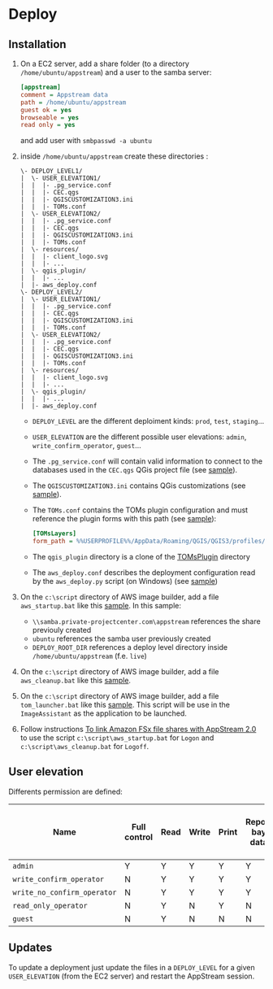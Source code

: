 # Deploy

## Installation

1. On a EC2 server, add a share folder (to a directory `/home/ubuntu/appstream`) and a user to the samba server:

   ```ini
   [appstream]
   comment = Appstream data
   path = /home/ubuntu/appstream
   guest ok = yes
   browseable = yes
   read only = yes
   ```

   and add user with `smbpasswd -a ubuntu`

1. inside `/home/ubuntu/appstream` create these directories :

   ```raw
   \- DEPLOY_LEVEL1/
   |  \- USER_ELEVATION1/
   |  |  |- .pg_service.conf
   |  |  |- CEC.qgs
   |  |  |- QGISCUSTOMIZATION3.ini
   |  |  |- TOMs.conf
   |  \- USER_ELEVATION2/
   |  |  |- .pg_service.conf
   |  |  |- CEC.qgs
   |  |  |- QGISCUSTOMIZATION3.ini
   |  |  |- TOMs.conf
   |  \- resources/
   |  |  |- client_logo.svg
   |  |  |- ...
   |  \- qgis_plugin/
   |  |  |- ...
   |  |- aws_deploy.conf
   \- DEPLOY_LEVEL2/
   |  \- USER_ELEVATION1/
   |  |  |- .pg_service.conf
   |  |  |- CEC.qgs
   |  |  |- QGISCUSTOMIZATION3.ini
   |  |  |- TOMs.conf
   |  \- USER_ELEVATION2/
   |  |  |- .pg_service.conf
   |  |  |- CEC.qgs
   |  |  |- QGISCUSTOMIZATION3.ini
   |  |  |- TOMs.conf
   |  \- resources/
   |  |  |- client_logo.svg
   |  |  |- ...
   |  \- qgis_plugin/
   |  |  |- ...
   |  |- aws_deploy.conf
   ```

   * `DEPLOY_LEVEL` are the different deploiment kinds: `prod`, `test`, `staging`...
   * `USER_ELEVATION` are the different possible user elevations: `admin`, `write_confirm_operator`, `guest`...

   * The `.pg_service.conf` will contain valid information to connect to the databases used in the `CEC.qgs` QGis project file  (see [sample](pg_service.sample.conf)).
   * The `QGISCUSTOMIZATION3.ini` contains QGis customizations (see [sample](QGISCUSTOMIZATION3.sample.ini)).
   * The `TOMs.conf` contains the TOMs plugin configuration and must reference the plugin forms with this path (see [sample](TOMs.sample.conf)):

     ```ini
     [TOMsLayers]
     form_path = %%USERPROFILE%%/AppData/Roaming/QGIS/QGIS3/profiles/default/python/plugins/TOMsPlugin/ui
     ```

   * The `qgis_plugin` directory is a clone of the [TOMsPlugin](https://github.com/ProjectCentreLimited/TOMs.git) directory
   * The `aws_deploy.conf` describes the deployment configuration read by the `aws_deploy.py` script (on Windows) (see [sample](aws_deploy.windows-sample.conf))

1. On the `c:\script` directory of AWS image builder, add a file `aws_startup.bat` like this [sample](aws_startup.sample.bat). In this sample:

   * `\\samba.private-projectcenter.com\appstream` references the share previouly created
   * `ubuntu` references the samba user previously created
   * `DEPLOY_ROOT_DIR` references a deploy level directory inside `/home/ubuntu/appstream` (f.e. `live`)

1. On the `c:\script` directory of AWS image builder, add a file `aws_cleanup.bat` like this [sample](aws_cleanup.sample.bat).

1. On the `c:\script` directory of AWS image builder, add a file `tom_launcher.bat` like this [sample](tom_launcher.sample.bat).
   This script will be use in the `ImageAssistant` as the application to be launched.

1. Follow instructions [To link Amazon FSx file shares with AppStream 2.0](https://aws.amazon.com/fr/blogs/desktop-and-application-streaming/using-amazon-fsx-with-amazon-appstream-2-0/)
   to use the script `c:\script\aws_startup.bat` for `Logon` and `c:\script\aws_cleanup.bat` for `Logoff`.


## User elevation

Differents permission are defined:

| Name                        | Full control | Read | Write | Print | Report bay data | Confirm (accept or reject) orders | Db role         |
| ----                        | ----         | ---- | ----- | ----- | --------------- | --------------------------------- | --              |
| `admin`                     | Y            | Y    | Y     | Y     | Y               | Y                                 | `toms_admin`    |
| `write_confirm_operator`    | N            | Y    | Y     | Y     | Y               | Y                                 | `toms_operator` |
| `write_no_confirm_operator` | N            | Y    | Y     | Y     | Y               | N                                 | `toms_operator` |
| `read_only_operator`        | N            | Y    | N     | Y     | N               | N                                 | `toms_public`   |
| `guest`                     | N            | Y    | N     | N     | N               | N                                 | `toms_public`   |

## Updates

To update a deployment just update the files in a `DEPLOY_LEVEL` for a given `USER_ELEVATION` (from the EC2 server) and restart the AppStream session.

